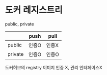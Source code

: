 # 도커 레지스트리 
public, private

||push|pull|
|-|-|-|
|public|인증O|인증X|
|private|인증O|인증O|

도커허브의 registry 이미지 인증 X, 관리 인터페이스X
